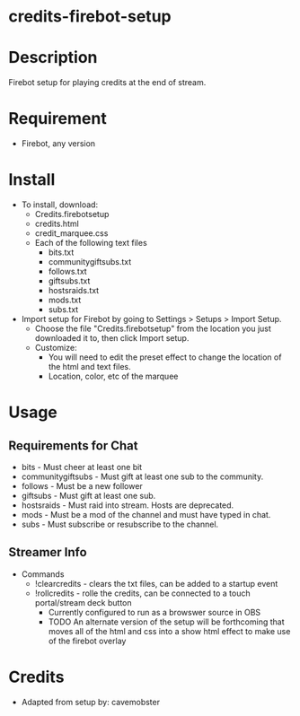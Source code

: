 # credits-firebot-setup

# Description
Firebot setup for playing credits at the end of stream.

# Requirement
- Firebot, any version

# Install
+ To install, download:
  + Credits.firebotsetup
  + credits.html
  + credit_marquee.css
  + Each of the following text files
    + bits.txt
    + communitygiftsubs.txt
    + follows.txt
    + giftsubs.txt
    + hostsraids.txt
    + mods.txt
    + subs.txt
+ Import setup for Firebot by going to Settings > Setups > Import Setup.
  + Choose the file "Credits.firebotsetup" from the location you just downloaded it to, then click Import setup. 
  + Customize:
    + You will need to edit the preset effect to change the location of the html and text files.
    + Location, color, etc of the marquee

# Usage

## Requirements for Chat
+ bits - Must cheer at least one bit
+ communitygiftsubs - Must gift at least one sub to the community.
+ follows - Must be a new follower
+ giftsubs - Must gift at least one sub.
+ hostsraids - Must raid into stream. Hosts are deprecated.
+ mods - Must be a mod of the channel and must have typed in chat.
+ subs - Must subscribe or resubscribe to the channel.

## Streamer Info
+ Commands
    + !clearcredits - clears the txt files, can be added to a startup event
    + !rollcredits - rolle the credits, can be connected to a touch portal/stream deck button
      + Currently configured to run as a browswer source in OBS
      + TODO An alternate version of the setup will be forthcoming that moves all of the html and css into a show html effect to make use of the firebot overlay

# Credits
+ Adapted from setup by: cavemobster
